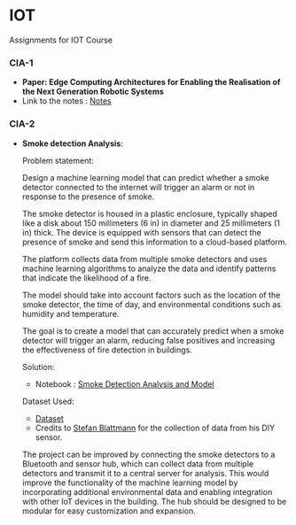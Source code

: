 # IOT

Assignments for IOT Course


### CIA-1
- **Paper: Edge Computing Architectures for Enabling the Realisation of the Next Generation Robotic Systems**
- Link to the notes : [Notes](https://github.com/ash-01xor/IOT-Research-Paper-notes/blob/main/Research%20Paper%20Study.pdf)


### CIA-2
- <b>Smoke detection Analysis</b>:


    Problem statement:

    Design a machine learning model that can predict whether a smoke detector connected to the internet will trigger an alarm or not in response to the presence of smoke. 
    
    The smoke detector is housed in a plastic enclosure, typically shaped like a disk about 150 millimeters (6 in) in diameter and 25 millimeters (1 in) thick. The device is equipped with sensors that can detect the presence of smoke and send this information to a cloud-based platform. 
    
    The platform collects data from multiple smoke detectors and uses machine learning algorithms to analyze the data and identify patterns that indicate the likelihood of a fire. 
    
    The model should take into account factors such as the location of the smoke detector, the time of day, and environmental conditions such as humidity and temperature. 
    
    The goal is to create a model that can accurately predict when a smoke detector will trigger an alarm, reducing false positives and increasing the effectiveness of fire detection in buildings.

    Solution:
    -   Notebook : [Smoke Detection Analysis and Model](smoke-detection-analysis.ipynb)

    Dataset Used:
    - [Dataset](https://www.kaggle.com/datasets/deepcontractor/smoke-detection-dataset)
    - Credits to [Stefan Blattmann](https://github.com/Blatts01) for the collection of data from his DIY sensor.


    The project can be improved by connecting the smoke detectors to a Bluetooth and sensor hub, which can collect data from multiple detectors and transmit it to a central server for analysis. This would improve the functionality of the machine learning model by incorporating additional environmental data and enabling integration with other IoT devices in the building. The hub should be designed to be modular for easy customization and expansion.